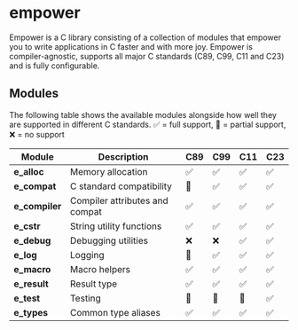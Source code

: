 # empower

Empower is a C library consisting of a collection of modules that empower you to write applications
in C faster and with more joy. Empower is compiler-agnostic, supports all major C standards (C89,
C99, C11 and C23) and is fully configurable.

## Modules

The following table shows the available modules alongside how well they are supported in different C
standards. :white_check_mark: = full support, :construction: = partial support, :x: = no support

| Module         | Description                    | C89                | C99                | C11                | C23                |
| -------------- | ------------------------------ | ------------------ | ------------------ | ------------------ | ------------------ |
| **e_alloc**    | Memory allocation              | :white_check_mark: | :white_check_mark: | :white_check_mark: | :white_check_mark: |
| **e_compat**   | C standard compatibility       | :construction:     | :white_check_mark: | :white_check_mark: | :white_check_mark: |
| **e_compiler** | Compiler attributes and compat | :white_check_mark: | :white_check_mark: | :white_check_mark: | :white_check_mark: |
| **e_cstr**     | String utility functions       | :white_check_mark: | :white_check_mark: | :white_check_mark: | :white_check_mark: |
| **e_debug**    | Debugging utilities            | :x:                | :x:                | :white_check_mark: | :white_check_mark: |
| **e_log**      | Logging                        | :construction:     | :white_check_mark: | :white_check_mark: | :white_check_mark: |
| **e_macro**    | Macro helpers                  | :white_check_mark: | :white_check_mark: | :white_check_mark: | :white_check_mark: |
| **e_result**   | Result type                    | :white_check_mark: | :white_check_mark: | :white_check_mark: | :white_check_mark: |
| **e_test**     | Testing                        | :construction:     | :construction:     | :construction:     | :white_check_mark: |
| **e_types**    | Common type aliases            | :white_check_mark: | :white_check_mark: | :white_check_mark: | :white_check_mark: |
